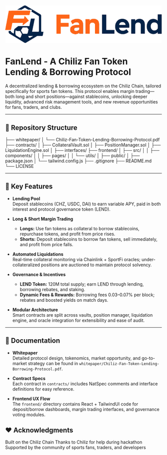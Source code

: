 ![FanLend](frontend/src/assets/FanLend_logo.png)

# FanLend - A Chiliz Fan Token Lending & Borrowing Protocol

A decentralized lending & borrowing ecosystem on the Chiliz Chain, tailored specifically for sports fan tokens. This protocol enables margin trading—both long and short positions—against stablecoins, unlocking deeper liquidity, advanced risk management tools, and new revenue opportunities for fans, traders, and clubs.

---

## 📂 Repository Structure

├── whitepaper/
│ └── Chiliz-Fan-Token-Lending-Borrowing-Protocol.pdf
├── contracts/
│ ├── CollateralVault.sol
│ ├── PositionManager.sol
│ ├── LiquidationEngine.sol
│ ├── interfaces/
├── frontend/
│ ├── src/
│ │ ├── components/
│ │ ├── pages/
│ │ └── utils/
│ ├── public/
│ ├── package.json
│ └── tailwind.config.js
├── .gitignore
├── README.md
└── LICENSE

---

## 🚀 Key Features

- **Lending Pool**  
  Deposit stablecoins (CHZ, USDC, DAI) to earn variable APY, paid in both interest and protocol governance token (LEND).

- **Long & Short Margin Trading**

  - **Longs:** Use fan tokens as collateral to borrow stablecoins, repurchase tokens, and profit from price rises.
  - **Shorts:** Deposit stablecoins to borrow fan tokens, sell immediately, and profit from price falls.

- **Automated Liquidations**  
  Real-time collateral monitoring via Chainlink + SportFi oracles; under-collateralized positions are auctioned to maintain protocol solvency.

- **Governance & Incentives**

  - **LEND Token:** 120M total supply; earn LEND through lending, borrowing rebates, and staking.
  - **Dynamic Fees & Rewards:** Borrowing fees 0.03–0.07% per block; rebates and boosted yields on match days.

- **Modular Architecture**  
  Smart contracts are split across vaults, position manager, liquidation engine, and oracle integration for extensibility and ease of audit.

---

## 📖 Documentation

- **Whitepaper**  
  Detailed protocol design, tokenomics, market opportunity, and go-to-market strategy can be found in `whitepaper/Chiliz-Fan-Token-Lending-Borrowing-Protocol.pdf`.

- **Contract Specs**  
  Each contract in `contracts/` includes NatSpec comments and interface definitions for easy reference.

- **Frontend UX Flow**  
  The `frontend/` directory contains React + TailwindUI code for deposit/borrow dashboards, margin trading interfaces, and governance voting modules.

## ❤️ Acknowledgments

Built on the Chiliz Chain
Thanks to Chiliz for help during hackathon
Supported by the community of sports fans, traders, and developers
